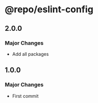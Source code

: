 # @repo/eslint-config

## 2.0.0

### Major Changes

- Add all packages

## 1.0.0

### Major Changes

- First commit
